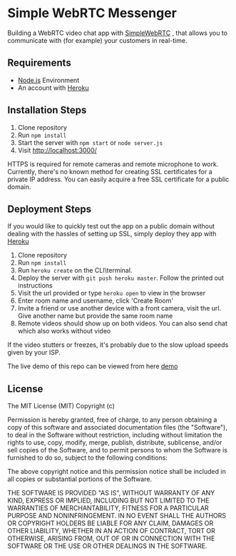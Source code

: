 # Simple WebRTC Messenger

Building a WebRTC video chat app with [SimpleWebRTC](https://simplewebrtc.com/) , that allows you to communicate with (for example) your customers in real-time.

## Requirements

- [Node.js](http://nodejs.org/) Environment
- An account with [Heroku](https://www.heroku.com/)

## Installation Steps

1. Clone repository
2. Run `npm install`
3. Start the server with `npm start` or `node server.js`
4. Visit [http://localhost:3000/](http://localhost:3000/)

HTTPS is required for remote cameras and remote microphone to work. Currently, there's no known method for creating SSL certificates for a private IP address. You can easily acquire a free SSL certificate for a public domain.

## Deployment Steps

If you would like to quickly test out the app on a public domain without dealing with the hassles of setting up SSL, simply deploy they app with [Heroku](https://www.heroku.com/)

1. Clone repository
2. Run `npm install`
3. Run `heroku create` on the CLI\terminal.
4. Deploy the server with `git push heroku master`. Follow the printed out instructions
5. Visit the url provided or type `heroku open` to view in the browser
6. Enter room name and username, click 'Create Room'
7. Invite a friend or use another device with a front camera, visit the url. Give another name but provide the same room name
8. Remote videos should show up on both videos. You can also send chat which also works without video

If the video stutters or freezes, it's probably due to the slow upload speeds given by your ISP.

The live demo of this repo can be viewed from here [demo](https://boiling-meadow-66415.herokuapp.com/)
## License

The MIT License (MIT) Copyright (c)

Permission is hereby granted, free of charge, to any person obtaining a copy of this software and associated documentation files (the "Software"), to deal in the Software without restriction, including without limitation the rights to use, copy, modify, merge, publish, distribute, sublicense, and/or sell copies of the Software, and to permit persons to whom the Software is furnished to do so, subject to the following conditions:

The above copyright notice and this permission notice shall be included in all copies or substantial portions of the Software.

THE SOFTWARE IS PROVIDED "AS IS", WITHOUT WARRANTY OF ANY KIND, EXPRESS OR IMPLIED, INCLUDING BUT NOT LIMITED TO THE WARRANTIES OF MERCHANTABILITY, FITNESS FOR A PARTICULAR PURPOSE AND NONINFRINGEMENT. IN NO EVENT SHALL THE AUTHORS OR COPYRIGHT HOLDERS BE LIABLE FOR ANY CLAIM, DAMAGES OR OTHER LIABILITY, WHETHER IN AN ACTION OF CONTRACT, TORT OR OTHERWISE, ARISING FROM, OUT OF OR IN CONNECTION WITH THE SOFTWARE OR THE USE OR OTHER DEALINGS IN THE SOFTWARE.

